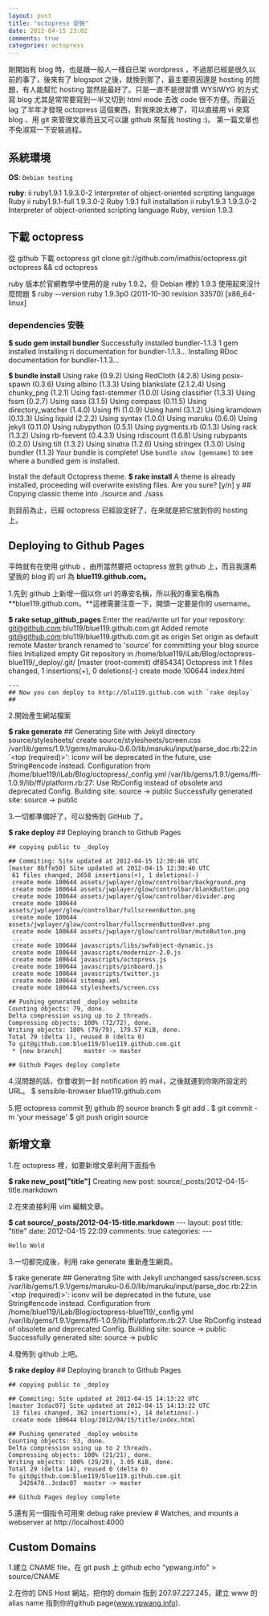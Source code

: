 ```yaml
---
layout: post
title: "octopress 安裝"
date: 2012-04-15 23:02
comments: true
categories: octopress
---
```


剛開始有 blog 時，也是跟一般人一樣自已架 wordpress ，不過那已經是很久以前的事了，後來有了 blogspot 之後，就換到那了，最主要原因還是 hosting 的問題，有人能幫忙 hosting 當然是最好了。只是一直不是很習慣 WYSIWYG 的方式寫 blog 尤其是常常要寫到一半又切到 html mode 去改 code 很不方便。而最近 lag 了半年才發現 octopress 這個東西，對我來說太棒了，可以直接用 vi 來寫 blog 、用 git 來管理文章而且又可以讓 github 來幫我 hosting :)。 第一篇文章也不免淑寫一下安裝過程。

系統環境
----
**OS**: ``Debian testing``

**ruby**:
	ii  ruby1.9.1                             1.9.3.0-2                      Interpreter of object-oriented scripting language Ruby
	ii  ruby1.9.1-full                        1.9.3.0-2                      Ruby 1.9.1 full installation
	ii  ruby1.9.3                             1.9.3.0-2                      Interpreter of object-oriented scripting language Ruby, version 1.9.3


下載 octopress
------------

從 github 下載 octopress 
	git clone git://github.com/imathis/octopress.git octopress && cd octopress

ruby 版本於官網教學中使用的是 ruby 1.9.2，但 Debian 裡的 1.9.3 使用起來沒什麼問題
	$ ruby --version
	ruby 1.9.3p0 (2011-10-30 revision 33570) [x86_64-linux]

### dependencies 安裝
**$ sudo gem install bundler**
	Successfully installed bundler-1.1.3
	1 gem installed
	Installing ri documentation for bundler-1.1.3...
	Installing RDoc documentation for bundler-1.1.3...

**$ bundle install**
	Using rake (0.9.2) 
	Using RedCloth (4.2.8) 
	Using posix-spawn (0.3.6) 
	Using albino (1.3.3) 
	Using blankslate (2.1.2.4) 
	Using chunky_png (1.2.1) 
	Using fast-stemmer (1.0.0) 
	Using classifier (1.3.3) 
	Using fssm (0.2.7) 
	Using sass (3.1.5) 
	Using compass (0.11.5) 
	Using directory_watcher (1.4.0) 
	Using ffi (1.0.9) 
	Using haml (3.1.2) 
	Using kramdown (0.13.3) 
	Using liquid (2.2.2) 
	Using syntax (1.0.0) 
	Using maruku (0.6.0) 
	Using jekyll (0.11.0) 
	Using rubypython (0.5.1) 
	Using pygments.rb (0.1.3) 
	Using rack (1.3.2) 
	Using rb-fsevent (0.4.3.1) 
	Using rdiscount (1.6.8) 
	Using rubypants (0.2.0) 
	Using tilt (1.3.2) 
	Using sinatra (1.2.6) 
	Using stringex (1.3.0) 
	Using bundler (1.1.3) 
	Your bundle is complete! Use `bundle show [gemname]` to see where a bundled gem is installed.

Install the default Octopress theme.  **$ rake install**
	A theme is already installed, proceeding will overwrite existing files. Are you sure? [y/n] y
	## Copying classic theme into ./source and ./sass

到目前為止，已經 octopress 已經設定好了，在來就是把它放到你的 hosting 上。

Deploying to Github Pages
-------------------------
平時就有在使用 github ，由所當然要把 octopress 放到 github 上，而且我還希望我的 blog 的 url 為 **blue119.github.com。**

1.先到 github 上新增一個以你 url 的專安名稱，所以我的專案名稱為 **blue119.github.com。**這裡需要注意一下，開頭一定要是你的 username。

**$ rake setup_github_pages**
	Enter the read/write url for your repository: git@github.com:blu119/blue119.github.com.git
	Added remote git@github.com:blu119/blue119.github.com.git as origin
	Set origin as default remote
	Master branch renamed to 'source' for committing your blog source files
	Initialized empty Git repository in /home/blue119/iLab/Blog/octopress-blue119/_deploy/.git/
	[master (root-commit) df85434] Octopress init
	 1 files changed, 1 insertions(+), 0 deletions(-)
	 create mode 100644 index.html
	
	---
	## Now you can deploy to http://blu119.github.com with `rake deploy` ##

2.開始產生網站檔案

**$ rake generate**
	## Generating Site with Jekyll
	directory source/stylesheets/ 
	   create source/stylesheets/screen.css 
	/var/lib/gems/1.9.1/gems/maruku-0.6.0/lib/maruku/input/parse_doc.rb:22:in `<top (required)>': iconv will be deprecated in the future, use String#encode instead.
	Configuration from /home/blue119/iLab/Blog/octopress/_config.yml
	/var/lib/gems/1.9.1/gems/ffi-1.0.9/lib/ffi/platform.rb:27: Use RbConfig instead of obsolete and deprecated Config.
	Building site: source -> public
	Successfully generated site: source -> public

3.一切都準備好了，可以發佈到 GitHub 了。

**$ rake deploy**
	## Deploying branch to Github Pages 
	
	## copying public to _deploy
	
	## Commiting: Site updated at 2012-04-15 12:30:46 UTC
	[master 8bffe50] Site updated at 2012-04-15 12:30:46 UTC
	 61 files changed, 2658 insertions(+), 1 deletions(-)
	 create mode 100644 assets/jwplayer/glow/controlbar/background.png
	 create mode 100644 assets/jwplayer/glow/controlbar/blankButton.png
	 create mode 100644 assets/jwplayer/glow/controlbar/divider.png
	 create mode 100644 assets/jwplayer/glow/controlbar/fullscreenButton.png
	 create mode 100644 assets/jwplayer/glow/controlbar/fullscreenButtonOver.png
	 create mode 100644 assets/jwplayer/glow/controlbar/muteButton.png
	 ...
	 create mode 100644 javascripts/libs/swfobject-dynamic.js
	 create mode 100644 javascripts/modernizr-2.0.js
	 create mode 100644 javascripts/octopress.js
	 create mode 100644 javascripts/pinboard.js
	 create mode 100644 javascripts/twitter.js
	 create mode 100644 sitemap.xml
	 create mode 100644 stylesheets/screen.css
	
	## Pushing generated _deploy website
	Counting objects: 79, done.
	Delta compression using up to 2 threads.
	Compressing objects: 100% (72/72), done.
	Writing objects: 100% (79/79), 179.57 KiB, done.
	Total 79 (delta 1), reused 0 (delta 0)
	To git@github.com:blue119/blue119.github.com.git
	 * [new branch]      master -> master
	
	## Github Pages deploy complete

4.沒問題的話，你會收到一封 notification 的 mail，之後就連到你剛所設定的 URL。
	$ sensible-browser blue119.github.com

5.把 octopress commit 到 github 的 source branch
	$ git add .
	$ git commit -m 'your message'
	$ git push origin source

新增文章
----
1.在 octopress 裡，如要新增文章利用下面指令 

**$ rake new_post["title"]**
	Creating new post: source/_posts/2012-04-15-title.markdown


2.在來直接利用 vim 編輯文章。 

**$ cat source/_posts/2012-04-15-title.markdown**
	---
	layout: post
	title: "title"
	date: 2012-04-15 22:09
	comments: true
	categories: 
	---
	
	Hello Wold


3.一切都完成後，利用 rake generate 重新產生網頁。

$ rake generate
	## Generating Site with Jekyll
	unchanged sass/screen.scss
	/var/lib/gems/1.9.1/gems/maruku-0.6.0/lib/maruku/input/parse_doc.rb:22:in `<top (required)>': iconv will be deprecated in the future, use String#encode instead.
	Configuration from /home/blue119/iLab/Blog/octopress-blue119/_config.yml
	/var/lib/gems/1.9.1/gems/ffi-1.0.9/lib/ffi/platform.rb:27: Use RbConfig instead of obsolete and deprecated Config.
	Building site: source -> public
	Successfully generated site: source -> public


4.發佈到 github 上吧。 

**$ rake deploy**
	## Deploying branch to Github Pages 
	
	## copying public to _deploy
	
	## Commiting: Site updated at 2012-04-15 14:13:22 UTC
	[master 3cdac07] Site updated at 2012-04-15 14:13:22 UTC
	 13 files changed, 362 insertions(+), 14 deletions(-)
	 create mode 100644 blog/2012/04/15/title/index.html
	
	## Pushing generated _deploy website
	Counting objects: 53, done.
	Delta compression using up to 2 threads.
	Compressing objects: 100% (21/21), done.
	Writing objects: 100% (29/29), 3.05 KiB, done.
	Total 29 (delta 14), reused 0 (delta 0)
	To git@github.com:blue119/blue119.github.com.git
	   2426470..3cdac07  master -> master
	
	## Github Pages deploy complete


5.還有另一個指令可用來 debug
	rake preview    # Watches, and mounts a webserver at http://localhost:4000


Custom Domains
--------------
1.建立 CNAME file，在 git push 上 github
	echo "ypwang.info" > source/CNAME


2.在你的 DNS Host 網站，把你的 domain 指到 207.97.227.245，建立 www 的 alias name 指到你的github page(www.ypwang.info).

